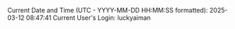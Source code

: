 Current Date and Time (UTC - YYYY-MM-DD HH:MM:SS formatted): 2025-03-12 08:47:41
Current User's Login: luckyaiman
